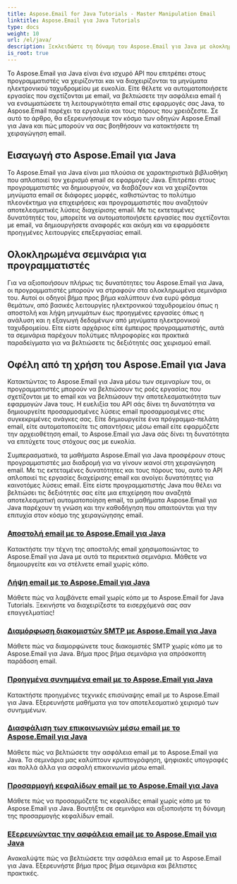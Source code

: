 ```yaml
---
title: Aspose.Email for Java Tutorials - Master Manipulation Email
linktitle: Aspose.Email για Java Tutorials
type: docs
weight: 10
url: /el/java/
description: Ξεκλειδώστε τη δύναμη του Aspose.Email για Java με ολοκληρωμένα σεμινάρια. Μάθετε χειρισμό, διαχείριση email και πολλά άλλα.
is_root: true
---
```


Το Aspose.Email για Java είναι ένα ισχυρό API που επιτρέπει στους προγραμματιστές να χειρίζονται και να διαχειρίζονται τα μηνύματα ηλεκτρονικού ταχυδρομείου με ευκολία. Είτε θέλετε να αυτοματοποιήσετε εργασίες που σχετίζονται με email, να βελτιώσετε την ασφάλεια email ή να ενσωματώσετε τη λειτουργικότητα email στις εφαρμογές σας Java, το Aspose.Email παρέχει τα εργαλεία και τους πόρους που χρειάζεστε. Σε αυτό το άρθρο, θα εξερευνήσουμε τον κόσμο των οδηγών Aspose.Email για Java και πώς μπορούν να σας βοηθήσουν να κατακτήσετε τη χειραγώγηση email.

## Εισαγωγή στο Aspose.Email για Java

Το Aspose.Email για Java είναι μια πλούσια σε χαρακτηριστικά βιβλιοθήκη που απλοποιεί τον χειρισμό email σε εφαρμογές Java. Επιτρέπει στους προγραμματιστές να δημιουργούν, να διαβάζουν και να χειρίζονται μηνύματα email σε διάφορες μορφές, καθιστώντας το πολύτιμο πλεονέκτημα για επιχειρήσεις και προγραμματιστές που αναζητούν αποτελεσματικές λύσεις διαχείρισης email. Με τις εκτεταμένες δυνατότητές του, μπορείτε να αυτοματοποιήσετε εργασίες που σχετίζονται με email, να δημιουργήσετε αναφορές και ακόμη και να εφαρμόσετε προηγμένες λειτουργίες επεξεργασίας email.

## Ολοκληρωμένα σεμινάρια για προγραμματιστές

Για να αξιοποιήσουν πλήρως τις δυνατότητες του Aspose.Email για Java, οι προγραμματιστές μπορούν να στραφούν στα ολοκληρωμένα σεμινάρια του. Αυτοί οι οδηγοί βήμα προς βήμα καλύπτουν ένα ευρύ φάσμα θεμάτων, από βασικές λειτουργίες ηλεκτρονικού ταχυδρομείου όπως η αποστολή και λήψη μηνυμάτων έως προηγμένες εργασίες όπως η ανάλυση και η εξαγωγή δεδομένων από μηνύματα ηλεκτρονικού ταχυδρομείου. Είτε είστε αρχάριος είτε έμπειρος προγραμματιστής, αυτά τα σεμινάρια παρέχουν πολύτιμες πληροφορίες και πρακτικά παραδείγματα για να βελτιώσετε τις δεξιότητές σας χειρισμού email.

## Οφέλη από τη χρήση του Aspose.Email για Java

Κατακτώντας το Aspose.Email για Java μέσω των σεμιναρίων του, οι προγραμματιστές μπορούν να βελτιώσουν τις ροές εργασίας που σχετίζονται με το email και να βελτιώσουν την αποτελεσματικότητα των εφαρμογών Java τους. Η ευελιξία του API σάς δίνει τη δυνατότητα να δημιουργείτε προσαρμοσμένες λύσεις email προσαρμοσμένες στις συγκεκριμένες ανάγκες σας. Είτε δημιουργείτε ένα πρόγραμμα-πελάτη email, είτε αυτοματοποιείτε τις απαντήσεις μέσω email είτε εφαρμόζετε την αρχειοθέτηση email, το Aspose.Email για Java σάς δίνει τη δυνατότητα να επιτύχετε τους στόχους σας με ευκολία.

Συμπερασματικά, τα μαθήματα Aspose.Email για Java προσφέρουν στους προγραμματιστές μια διαδρομή για να γίνουν ικανοί στη χειραγώγηση email. Με τις εκτεταμένες δυνατότητες και τους πόρους του, αυτό το API απλοποιεί τις εργασίες διαχείρισης email και ανοίγει δυνατότητες για καινοτόμες λύσεις email. Είτε είστε προγραμματιστής Java που θέλει να βελτιώσει τις δεξιότητές σας είτε μια επιχείρηση που αναζητά αποτελεσματική αυτοματοποίηση email, τα μαθήματα Aspose.Email για Java παρέχουν τη γνώση και την καθοδήγηση που απαιτούνται για την επιτυχία στον κόσμο της χειραγώγησης email.

### [Αποστολή email με το Aspose.Email για Java](./sending-emails/)
Κατακτήστε την τέχνη της αποστολής email χρησιμοποιώντας το Aspose.Email για Java με αυτά τα περιεκτικά σεμινάρια. Μάθετε να δημιουργείτε και να στέλνετε email χωρίς κόπο.
### [Λήψη email με το Aspose.Email για Java](./receiving-emails/)
Μάθετε πώς να λαμβάνετε email χωρίς κόπο με το Aspose.Email for Java Tutorials. Ξεκινήστε να διαχειρίζεστε τα εισερχόμενά σας σαν επαγγελματίας!
### [Διαμόρφωση διακομιστών SMTP με Aspose.Email για Java](./configuring-smtp-servers/)
Μάθετε πώς να διαμορφώνετε τους διακομιστές SMTP χωρίς κόπο με το Aspose.Email για Java. Βήμα προς βήμα σεμινάρια για απρόσκοπτη παράδοση email.
### [Προηγμένα συνημμένα email με το Aspose.Email για Java](./advanced-email-attachments/)
Κατακτήστε προηγμένες τεχνικές επισύναψης email με το Aspose.Email για Java. Εξερευνήστε μαθήματα για τον αποτελεσματικό χειρισμό των συνημμένων.
### [Διασφάλιση των επικοινωνιών μέσω email με το Aspose.Email για Java](./securing-email-communications/)
Μάθετε πώς να βελτιώσετε την ασφάλεια email με το Aspose.Email για Java. Τα σεμινάρια μας καλύπτουν κρυπτογράφηση, ψηφιακές υπογραφές και πολλά άλλα για ασφαλή επικοινωνία μέσω email.
### [Προσαρμογή κεφαλίδων email με το Aspose.Email για Java](./customizing-email-headers/)
Μάθετε πώς να προσαρμόζετε τις κεφαλίδες email χωρίς κόπο με το Aspose.Email για Java. Βουτήξτε σε σεμινάρια και αξιοποιήστε τη δύναμη της προσαρμογής κεφαλίδων email.
### [Εξερευνώντας την ασφάλεια email με το Aspose.Email για Java](./exploring-email-security/)
Ανακαλύψτε πώς να βελτιώσετε την ασφάλεια email με το Aspose.Email για Java. Εξερευνήστε βήμα προς βήμα σεμινάρια και βέλτιστες πρακτικές.